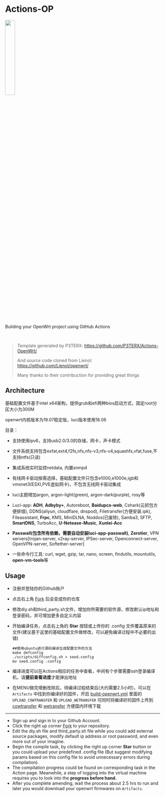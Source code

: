# Actions-OP

<img src="https://openwrt.org/lib/tpl/openwrt/images/logo.png" width="25%" />

Building your OpenWrt project using GitHub Actions

<br/>

> Template generated by P3TERX:  https://github.com/P3TERX/Actions-OpenWrt/ 
>
> And source code cloned from Lienol: https://github.com/Lienol/openwrt/
>
> Many thanks to their contribuction for providing great things



## Architecture

基础配置文件基于intel x64架构，提供grub和efi两种bios启动方式，固定root分区大小为300M

openwrt内核版本为19.07稳定版，luci版本使用18.06

目录：

- 支持使用ipv6，支持usb2.0/3.0的存储，网卡，声卡模式

- 文件系统支持包含exfat,ext4,f2fs,nfs,nfs-v3,nfs-v4,squashfs,vfat,fuse,不支持ntfs(只读)

- 集成系统实时监控netdata, 内置snmpd

- 有线网卡驱动按需选择，基础配置文件只包含e1000,e1000e,igb和vmxnet3(ESXI,PVE虚拟网卡)，不包含无线网卡驱动集成

- luci主题增加argon, argon-light(green), argon-dark(purple), rosy等

- Luci-app: **ADH**, **Adbyby+**, Autoreboot, **Baidupcs-web**, Cshark(云抓包方便排错), DDNS(aliyun, cloudflare, dnspod), Filetransfer(方便安装.ipk), Fileassistant, **Frpc**, KMS, MiniDLNA, Noddos(已废除), Samba3, SFTP, **SmartDNS**, TurboAcc, **U-Netease-Music**, **Xunlei-Acc**

- **Passwall(包含所有依赖，需要自动安装luci-app-passwall)**, **Zerotier**, VPN servers[trojan-server, v2ray-server, IPSec-server, Openconnect-server, OpenVPN-server, Softether-server]

- 一些命令行工具: curl, wget, gzip, tar, nano, screen, findutils, mountutils, **open-vm-tools**等

  

## Usage

- 注册并登陆你的Github账户

- 点击右上角 [Fork](https://github.com/digitcloud/Actions-OP/ ) 后会变成你的仓库

- 修改diy.sh和third_party.sh文件，增加你所需要的软件源，修改默认ip地址和登录密码，并可增加更多自定义内容

- 开始编译任务，点击右上角的 **Star** 按钮或上传你的 .config 文件覆盖原来的文件(建议基于这里的基础配置文件做修改，可以避免编译过程中不必要的出错)

  ```shell
  ##使用ubuntu进行源码编译生成配置文件的方法
  make defconfig
  ./scripts/diffconfig.sh > seed.config
  mv seed.config .config
  ```

- 编译进度可以在Actions相应的任务中查看，中间有个步骤需要ssh登录编译机，请**提前查看进度**才能弹出地址

- 在MENU做完增删改除后，待编译过程结束后(大约需要2.5小时)，可以在 `Artifacts` 中找到你编译好的固件，开启 [build-openwrt.yml](/.github/workflows/build-openwrt.yml) 里面的 `UPLOAD_COWTRANSFER` 和 `UPLOAD_WETRANSFER` 可同时将编译好的固件上传到 [cowtransfer](https://cowtransfer.com/) 和 [wetransfer](https://wetransfer.com/) 方便国内环境下载



------

- Sign up and sign in to your Github Account.
- Click the right up corner [Fork](https://github.com/digitcloud/Actions-OP/ ) to your repository.
- Edit the diy.sh file and third_party.sh file while you could add external source packages, modify default ip address or root password, and even more out of your imagine.
- Begin the compile task, by clicking the right up corner **Star** button or you could upload your predefined .config file (But suggest modifying params based on this config file to avoid unnecessary errors during compilation).
- The compilation progress could be found on corresponding task in the Action page. Meanwhile, a step of logging into the virtual machine requires you to look into the **progress before hand.**
- After you complete amending, wait the process about 2.5 hrs to run and later you would download your openwrt firmwares on `Artifacts`.
